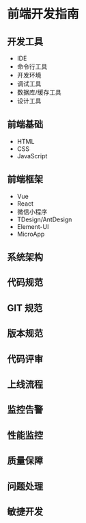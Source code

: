 # 前端开发指南

## 开发工具
* IDE
* 命令行工具
* 开发环境
* 调试工具
* 数据库/缓存工具
* 设计工具

## 前端基础
* HTML
* CSS
* JavaScript

## 前端框架
* Vue
* React
* 微信小程序
* TDesign/AntDesign
* Element-UI
* MicroApp

## 系统架构

## 代码规范

## GIT 规范

## 版本规范

## 代码评审

## 上线流程

## 监控告警

## 性能监控

## 质量保障

## 问题处理

## 敏捷开发
